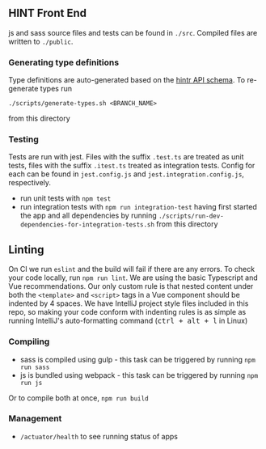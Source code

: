 ## HINT Front End
js and sass source files and tests can be found in `./src`. Compiled files are written to `./public`.

### Generating type definitions
Type definitions are auto-generated based on the 
[hintr API schema](https://github.com/mrc-ide/hintr/tree/master/inst/schema). To 
re-generate types run 

    ./scripts/generate-types.sh <BRANCH_NAME>

from this directory

### Testing
Tests are run with jest. Files with the suffix `.test.ts` are treated as unit tests, files 
with the suffix `.itest.ts` treated as integration tests. Config for each can be found in 
`jest.config.js` and `jest.integration.config.js`, respectively.
- run unit tests with `npm test` 
- run integration tests with `npm run integration-test` having first started the app and 
all dependencies by running `./scripts/run-dev-dependencies-for-integration-tests.sh` from this
directory

## Linting
On CI we run `eslint` and the build will fail if there are any errors. To check your code locally,
run `npm run lint`. We are using the basic Typescript and Vue recommendations. Our only custom rule is that
nested content under both the `<template>` and `<script>` tags in a Vue component should be indented by 4
spaces. We have IntelliJ project style files included in this repo, so making your code conform with indenting rules
is as simple as running IntelliJ's auto-formatting command (<kbd>ctrl + alt + l</kbd> in Linux)

### Compiling
- sass is compiled using gulp - this task can be triggered by running `npm run sass` 
- js is bundled using webpack - this task can be triggered by running `npm run js`

Or to compile both at once, `npm run build`

### Management

- `/actuator/health` to see running status of apps